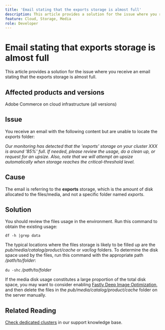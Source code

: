 ```yaml
---
title: 'Email stating that the exports storage is almost full'
description: This article provides a solution for the issue where you receive an email stating that the exports storage is almost full.
feature: Cloud, Storage, Media
role: Developer
---
```

# Email stating that exports storage is almost full

This article provides a solution for the issue where you receive an email stating that the exports storage is almost full.

## Affected products and versions

Adobe Commerce on cloud infrastructure (all versions)

## Issue

You receive an email with the following content but are unable to locate the *exports* folder:

*Our monitoring has detected that the 'exports' storage on your cluster XXX is around '85%' full.*
*If needed, please review the usage, do a clean up, or request for an upsize.*
*Also, note that we will attempt an upsize automatically when storage reaches the critical-threshold level.*

## Cause

The email is referring to the **exports** storage, which is the amount of disk allocated to the files/media, and not a specific folder named *exports*.

## Solution

You should review the files usage in the environment. Run this command to obtain the existing usage:

`df -h |grep data`

The typical locations where the files storage is likely to be filled up are the *pub/media/catalog/product/cache* or *var/log* folders. To determine the disk space used by the files, run this command with the appropriate path */path/to/folder*:

`du -shc` */path/to/folder*

If the media disk usage constitutes a large proportion of the total disk space, you may want to consider enabling [Fastly Deep Image Optimization](https://experienceleague.adobe.com/en/docs/commerce-cloud-service/user-guide/cdn/fastly-image-optimization#deep-image-optimization), and then delete the files in the *pub/media/catalog/product/cache* folder on the server manually.

## Related Reading

[Check dedicated clusters](https://experienceleague.adobe.com/en/docs/commerce-cloud-service/user-guide/develop/storage/manage-disk-space#check-dedicated-clusters) in our support knowledge base.